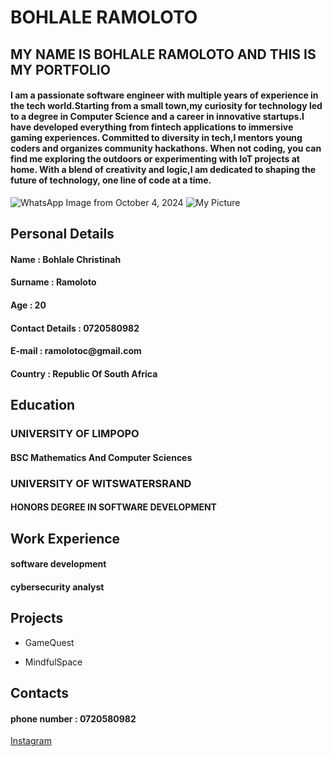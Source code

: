 # BOHLALE RAMOLOTO 
<link rel="stylesheet" href="style.css"> 
 
<section>
<h2>MY NAME IS BOHLALE RAMOLOTO AND THIS IS MY PORTFOLIO</h2>
<h4> I am a passionate software engineer with multiple years of experience in the tech world.Starting from a small town,my curiosity for technology led to a degree in Computer Science and a career in innovative startups.I have developed everything from fintech applications to immersive gaming experiences. Committed to diversity in tech,I mentors young coders and organizes community hackathons. When not coding, you can find me exploring the outdoors or experimenting with IoT projects at home. With a blend of creativity and logic,I am dedicated to shaping the future of technology, one line of code at a time. </h4>

<img src="images/whatsapp-image.jpg" alt="WhatsApp Image from October 4, 2024">
  
<img src="![WhatsApp Image 2024-10-04 at 22 43 52](https://github.com/user-attachments/assets/afbb4d7a-cab0-4385-8c4a-9307f7635d2f).jpg" alt="My Picture">
<section>
    
<section>
<h2>Personal Details</h2>
<h4>Name : Bohlale Christinah</h4>
<h4>Surname : Ramoloto</h4>
<h4>Age : 20 </h4>
<h4>Contact Details :  0720580982</h4>
<h4>E-mail : ramolotoc@gmail.com</h4>
<h4>Country : Republic Of South Africa</h4>
</section>

<section>
<h2>Education</h2>
<h3>UNIVERSITY OF LIMPOPO</h3>
<h4> BSC Mathematics And Computer Sciences </h4>
<h3>UNIVERSITY OF WITSWATERSRAND</h3>
<h4> HONORS DEGREE IN SOFTWARE DEVELOPMENT </h4>
</section>

<section>
<h2>Work Experience</h2>
<h4>software development </h4>
<h4>cybersecurity analyst</h4>
</section>

<section>
<h2>Projects</h2>
    
- GameQuest

- MindfulSpace
</section>

<section>
<h2>Contacts</h2>
<h4>phone number : 0720580982 </h4>

[Instagram](https://www.instagram.com/official_bohlale)
</section>

<!-- PHP for CRUD Operations -->
<?php 
$servername = "sql10.freesqldatabase.com";
$username = "sql10735887";
$password = "sbbHJYR5mQ";
$dbname = "sql10734887";

   $conn = new sqli(sql10.freesqldatabase.com,sql10735887,sbbHJYR5mQ,sql10734887);
   
   
